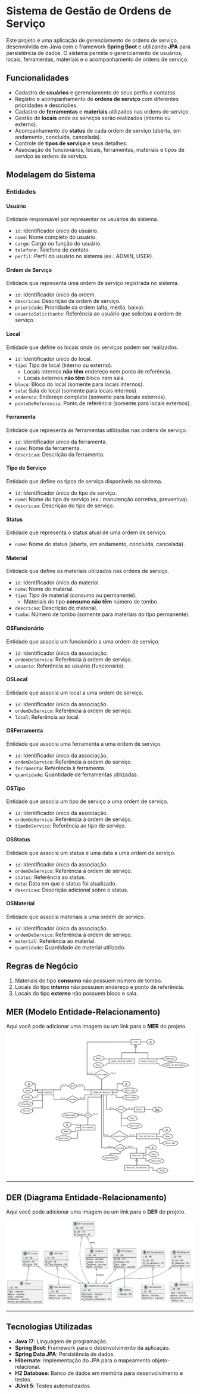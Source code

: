 # Sistema de Gestão de Ordens de Serviço

Este projeto é uma aplicação de gerenciamento de ordens de serviço, desenvolvida em Java com o framework **Spring Boot** e utilizando **JPA** para persistência de dados. O sistema permite o gerenciamento de usuários, locais, ferramentas, materiais e o acompanhamento de ordens de serviço.

## Funcionalidades
- Cadastro de **usuários** e gerenciamento de seus perfis e contatos.
- Registro e acompanhamento de **ordens de serviço** com diferentes prioridades e descrições.
- Cadastro de **ferramentas** e **materiais** utilizados nas ordens de serviço.
- Gestão de **locais** onde os serviços serão realizados (interno ou externo).
- Acompanhamento do **status** de cada ordem de serviço (aberta, em andamento, concluída, cancelada).
- Controle de **tipos de serviço** e seus detalhes.
- Associação de funcionários, locais, ferramentas, materiais e tipos de serviço às ordens de serviço.

## Modelagem do Sistema

### Entidades

#### Usuário
Entidade responsável por representar os usuários do sistema.
- `id`: Identificador único do usuário.
- `nome`: Nome completo do usuário.
- `cargo`: Cargo ou função do usuário.
- `telefone`: Telefone de contato.
- `perfil`: Perfil do usuário no sistema (ex.: ADMIN, USER).

#### Ordem de Serviço
Entidade que representa uma ordem de serviço registrada no sistema.
- `id`: Identificador único da ordem.
- `descricao`: Descrição da ordem de serviço.
- `prioridade`: Prioridade da ordem (alta, média, baixa).
- `usuarioSolicitante`: Referência ao usuário que solicitou a ordem de serviço.

#### Local
Entidade que define os locais onde os serviços podem ser realizados.
- `id`: Identificador único do local.
- `tipo`: Tipo de local (interno ou externo).
  - Locais internos **não têm** endereço nem ponto de referência.
  - Locais externos **não têm** bloco nem sala.
- `bloco`: Bloco do local (somente para locais internos).
- `sala`: Sala do local (somente para locais internos).
- `endereco`: Endereço completo (somente para locais externos).
- `pontoDeReferencia`: Ponto de referência (somente para locais externos).

#### Ferramenta
Entidade que representa as ferramentas utilizadas nas ordens de serviço.
- `id`: Identificador único da ferramenta.
- `nome`: Nome da ferramenta.
- `descricao`: Descrição da ferramenta.

#### Tipo de Serviço
Entidade que define os tipos de serviço disponíveis no sistema.
- `id`: Identificador único do tipo de serviço.
- `nome`: Nome do tipo de serviço (ex.: manutenção corretiva, preventiva).
- `descricao`: Descrição do tipo de serviço.

#### Status
Entidade que representa o status atual de uma ordem de serviço.
- `nome`: Nome do status (aberta, em andamento, concluída, cancelada).

#### Material
Entidade que define os materiais utilizados nas ordens de serviço.
- `id`: Identificador único do material.
- `nome`: Nome do material.
- `tipo`: Tipo de material (consumo ou permanente).
  - Materiais do tipo **consumo** **não têm** número de tombo.
- `descricao`: Descrição do material.
- `tombo`: Número de tombo (somente para materiais do tipo permanente).

#### OSFuncionário
Entidade que associa um funcionário a uma ordem de serviço.
- `id`: Identificador único da associação.
- `ordemDeServico`: Referência à ordem de serviço.
- `usuario`: Referência ao usuário (funcionário).

#### OSLocal
Entidade que associa um local a uma ordem de serviço.
- `id`: Identificador único da associação.
- `ordemDeServico`: Referência à ordem de serviço.
- `local`: Referência ao local.

#### OSFerramenta
Entidade que associa uma ferramenta a uma ordem de serviço.
- `id`: Identificador único da associação.
- `ordemDeServico`: Referência à ordem de serviço.
- `ferramenta`: Referência à ferramenta.
- `quantidade`: Quantidade de ferramentas utilizadas.

#### OSTipo
Entidade que associa um tipo de serviço a uma ordem de serviço.
- `id`: Identificador único da associação.
- `ordemDeServico`: Referência à ordem de serviço.
- `tipoDeServico`: Referência ao tipo de serviço.

#### OSStatus
Entidade que associa um status e uma data a uma ordem de serviço.
- `id`: Identificador único da associação.
- `ordemDeServico`: Referência à ordem de serviço.
- `status`: Referência ao status.
- `data`: Data em que o status foi atualizado.
- `descricao`: Descrição adicional sobre o status.

#### OSMaterial
Entidade que associa materiais a uma ordem de serviço.
- `id`: Identificador único da associação.
- `ordemDeServico`: Referência à ordem de serviço.
- `material`: Referência ao material.
- `quantidade`: Quantidade de material utilizado.

## Regras de Negócio
1. Materiais do tipo **consumo** não possuem número de tombo.
2. Locais do tipo **interno** não possuem endereço e ponto de referência.
3. Locais do tipo **externo** não possuem bloco e sala.

## MER (Modelo Entidade-Relacionamento)
Aqui você pode adicionar uma imagem ou um link para o **MER** do projeto.

![MER](./docs/MER.png)

---

## DER (Diagrama Entidade-Relacionamento)
Aqui você pode adicionar uma imagem ou um link para o **DER** do projeto.

![DER](./docs/DER.png)

---

## Tecnologias Utilizadas
- **Java 17**: Linguagem de programação.
- **Spring Boot**: Framework para o desenvolvimento da aplicação.
- **Spring Data JPA**: Persistência de dados.
- **Hibernate**: Implementação do JPA para o mapeamento objeto-relacional.
- **H2 Database**: Banco de dados em memória para desenvolvimento e testes.
- **JUnit 5**: Testes automatizados.
